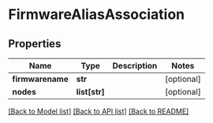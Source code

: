 # FirmwareAliasAssociation

## Properties
Name | Type | Description | Notes
------------ | ------------- | ------------- | -------------
**firmwarename** | **str** |  | [optional] 
**nodes** | **list[str]** |  | [optional] 

[[Back to Model list]](../README.md#documentation-for-models) [[Back to API list]](../README.md#documentation-for-api-endpoints) [[Back to README]](../README.md)


